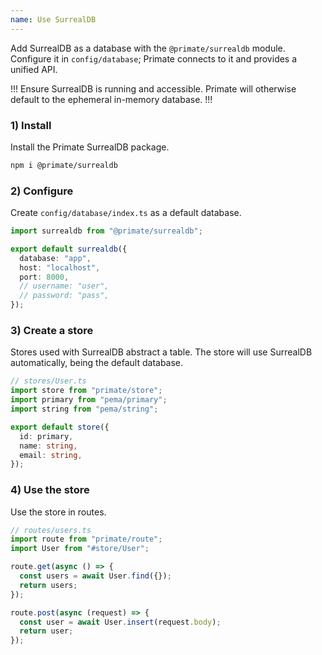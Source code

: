 ```yaml
---
name: Use SurrealDB
---
```


Add SurrealDB as a database with the `@primate/surrealdb` module. Configure it
in `config/database`; Primate connects to it and provides a unified API.

!!!
Ensure SurrealDB is running and accessible. Primate will otherwise default to
the ephemeral in-memory database.
!!!

### 1) Install

Install the Primate SurrealDB package.

```sh
npm i @primate/surrealdb
```

### 2) Configure

Create `config/database/index.ts` as a default database.

```ts
import surrealdb from "@primate/surrealdb";

export default surrealdb({
  database: "app",
  host: "localhost",
  port: 8000,
  // username: "user",
  // password: "pass",
});
```

### 3) Create a store

Stores used with SurrealDB abstract a table. The store will use SurrealDB
automatically, being the default database.

```ts
// stores/User.ts
import store from "primate/store";
import primary from "pema/primary";
import string from "pema/string";

export default store({
  id: primary,
  name: string,
  email: string,
});
```

### 4) Use the store

Use the store in routes.

```ts
// routes/users.ts
import route from "primate/route";
import User from "#store/User";

route.get(async () => {
  const users = await User.find({});
  return users;
});

route.post(async (request) => {
  const user = await User.insert(request.body);
  return user;
});
```
